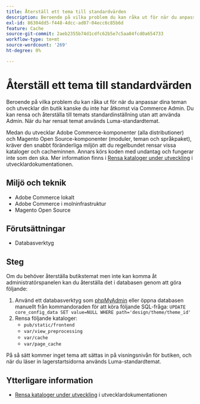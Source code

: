 ```yaml
---
title: Återställ ett tema till standardvärden
description: Beroende på vilka problem du kan råka ut för när du anpassar dina teman och utvecklar din butik kanske du inte har åtkomst via Commerce Admin. Du kan rensa och återställa till temats standardinställning utan att använda Admin. När du har rensat temat används Luma-standardtemat.
exl-id: 86304dd5-f448-4dcc-ad07-04ecc6c85b6d
feature: Cache
source-git-commit: 2aeb2355b74d1cdfc62b5e7c5aa04fcd0a654733
workflow-type: tm+mt
source-wordcount: '269'
ht-degree: 0%

---
```


# Återställ ett tema till standardvärden

Beroende på vilka problem du kan råka ut för när du anpassar dina teman och utvecklar din butik kanske du inte har åtkomst via Commerce Admin. Du kan rensa och återställa till temats standardinställning utan att använda Admin. När du har rensat temat används Luma-standardtemat.

Medan du utvecklar Adobe Commerce-komponenter (alla distributioner) och Magento Open Source-komponenter (moduler, teman och språkpaket), kräver den snabbt föränderliga miljön att du regelbundet rensar vissa kataloger och cacheminnen. Annars körs koden med undantag och fungerar inte som den ska. Mer information finns i [Rensa kataloger under utveckling](https://developer.adobe.com/commerce/php/development/components/clear-directories/) i utvecklardokumentationen.

## Miljö och teknik

* Adobe Commerce lokalt
* Adobe Commerce i molninfrastruktur
* Magento Open Source

## Förutsättningar

* Databasverktyg

## Steg

Om du behöver återställa butikstemat men inte kan komma åt administratörspanelen kan du återställa det i databasen genom att göra följande:

1. Använd ett databasverktyg som [phpMyAdmin](https://experienceleague.adobe.com/en/docs/commerce-operations/installation-guide/prerequisites/optional-software#phpmyadmin) eller öppna databasen manuellt från kommandoraden för att köra följande SQL-fråga: `UPDATE core_config_data SET value=NULL WHERE path='design/theme/theme_id'`
1. Rensa följande kataloger:
   * `pub/static/frontend`
   * `var/view_preprocessing`
   * `var/cache`
   * `var/page_cache`

På så sätt kommer inget tema att sättas in på visningsnivån för butiken, och när du läser in lagerstartsidorna används Luma-standardtemat.

## Ytterligare information

* [Rensa kataloger under utveckling](https://developer.adobe.com/commerce/php/development/components/clear-directories/) i utvecklardokumentationen
